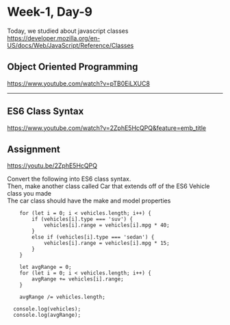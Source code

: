 Week-1, Day-9
===
   
   
Today, we studied about javascript classes   
   https://developer.mozilla.org/en-US/docs/Web/JavaScript/Reference/Classes    
   
Object Oriented Programming   
---   
   
https://www.youtube.com/watch?v=pTB0EiLXUC8
* * *
   
ES6 Class Syntax
---   
https://www.youtube.com/watch?v=2ZphE5HcQPQ&feature=emb_title   
   
Assignment   
---
https://youtu.be/2ZphE5HcQPQ

Convert the following into ES6 class syntax.   
Then, make another class called Car that extends off of the ES6 Vehicle class you made   
The car class should have the make and model properties   

```
    for (let i = 0; i < vehicles.length; i++) {
        if (vehicles[i].type === 'suv') {
            vehicles[i].range = vehicles[i].mpg * 40;
        }
        else if (vehicles[i].type === 'sedan') {
            vehicles[i].range = vehicles[i].mpg * 15;
        }
    }

    let avgRange = 0;
    for (let i = 0; i < vehicles.length; i++) {
        avgRange += vehicles[i].range;
    }
    
    avgRange /= vehicles.length;

  console.log(vehicles);
  console.log(avgRange);
  ```
